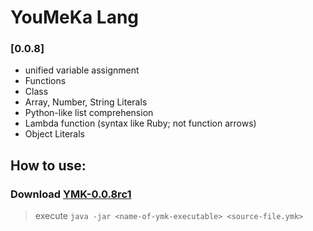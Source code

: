 # YouMeKa Lang
### [0.0.8]
* unified variable assignment
* Functions
* Class
* Array, Number, String Literals
* Python-like list comprehension
* Lambda function (syntax like Ruby; not function arrows)
* Object Literals

## How to use:
### Download [YMK-0.0.8rc1](ttps://github.com/mczvc-biomew/YouMeKaLang/releases/download/0.0.8/YMK-0.0.8rc1.jar)

> execute
> ``java -jar <name-of-ymk-executable> <source-file.ymk>``
